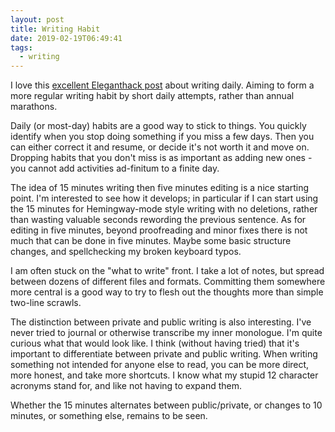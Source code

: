 ```yaml
---
layout: post
title: Writing Habit
date: 2019-02-19T06:49:41
tags:
  - writing
---
```


I love this [excellent Eleganthack post](http://eleganthack.com/temporal-landmarks/) about writing daily. Aiming to form a  more regular writing habit by short daily attempts, rather than annual marathons.

Daily (or most-day) habits are a good way to stick to things. You quickly identify when you stop doing something if you miss a few days. Then you can either correct it and resume, or decide it's not worth it and move on. Dropping habits that you don't miss is as important as adding new ones - you cannot add activities ad-finitum to a finite day.

The idea of 15 minutes writing then five minutes editing is a nice starting point. I'm interested to see how it develops; in particular if I can start using the 15 minutes for Hemingway-mode style writing with no deletions, rather than wasting valuable seconds rewording the previous sentence. As for editing in five minutes, beyond proofreading and minor fixes there is not much that can be done in five minutes. Maybe some basic structure changes, and spellchecking my broken keyboard typos.

I am often stuck on the "what to write" front. I take a lot of notes, but spread between dozens of different files and formats. Committing them somewhere more central is a good way to try to flesh out the thoughts more than simple two-line scrawls.

The distinction between private and public writing is also interesting. I've never tried to journal or otherwise transcribe my inner monologue. I'm quite curious what that would look like. I think (without having tried) that it's important to differentiate between private and public writing. When writing something not intended for anyone else to read, you can be more direct, more honest, and take more shortcuts. I know what my stupid 12 character acronyms stand for, and like not having to expand them.

Whether the 15 minutes alternates between public/private, or changes to 10 minutes, or something else, remains to be seen.
